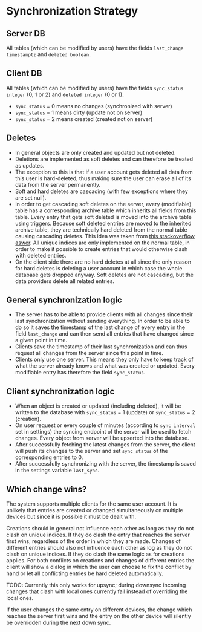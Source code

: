 # Synchronization Strategy

## Server DB
All tables (which can be modified by users) have the fields `last_change timestamptz` and `deleted boolean`.

## Client DB
All tables (which can be modified by users) have the fields `sync_status integer` (0, 1 or 2) and `deleted integer` (0 or 1).
* `sync_status` = 0 means no changes (synchronized with server)
* `sync_status` = 1 means dirty (update not on server)
* `sync_status` = 2 means created (created not on server)

## Deletes
* In general objects are only created and updated but not deleted.
* Deletions are implemented as soft deletes and can therefore be treated as updates.
* The exception to this is that if a user account gets deleted all data from this user is hard-deleted, thus making sure the user can erase all of its data from the server permanently.
* Soft and hard deletes are cascading (with few exceptions where they are set null).
* In order to get cascading soft deletes on the server, every (modifiable) table has a corresponding archive table which inherits all fields from this table. Every entry that gets soft deleted is moved into the archive table using triggers. Because soft deleted entries are moved to the inherited archive table, they are technically hard deleted from the normal table causing cascading deletes. This idea was taken from [this stackoverflow aswer](https://stackoverflow.com/questions/506432/cascading-soft-delete). All unique indices are only implemented on the normal table, in order to make it possible to create entries that would otherwise clash with deleted entries. 
* On the client side there are no hard deletes at all since the only reason for hard deletes is deleting a user account in which case the whole database gets dropped anyway. Soft deletes are not cascading, but the data providers delete all related entries.

## General synchronization logic
* The server has to be able to provide clients with all changes since their last synchronization without sending everything. In order to be able to do so it saves the timestamp of the last change of every entry in the field `last_change` and can then send all entries that have changed since a given point in time.
* Clients save the timestamp of their last synchronization and can thus request all changes from the server since this point in time.
* Clients only use one server. This means they only have to keep track of what the server already knows and what was created or updated. Every modifiable entry has therefore the field `sync_status`.

## Client synchronization logic
* When an object is created or updated (including deleted), it will be written to the database with `sync_status` = 1 (update) or `sync_status` = 2 (creation).
* On user request or every couple of minutes (according to `sync interval` set in settings) the syncing endpoint of the server will be used to fetch changes. Every object from server will be upserted into the database.
* After successfully fetching the latest changes from the server, the client will push its changes to the server and set `sync_status` of the corresponding entries to 0.
* After successfully synchronizing with the server, the timestamp is saved in the settings variable `last_sync`.

## Which change wins?
The system supports multiple clients for the same user account. 
It is unlikely that entries are created or changed simultaneously on multiple devices but since it is possible it must be dealt with.

Creations should in general not influence each other as long as they do not clash on unique indices.
If they do clash the entry that reaches the server first wins, regardless of the order in which they are made.
Changes of different entries should also not influence each other as log as they do not clash on unique indices.
If they do clash the same logic as for creations applies.
For both conflicts on creations and changes of different entries the client will show a dialog in which the user can choose to fix the conflict by hand or let all conflicting entries be hard deleted automatically.

TODO: Currently this only works for upsync; during downsync incoming changes that clash with local ones currently fail instead of overriding the local ones.

If the user changes the same entry on different devices, the change which reaches the server first wins and the entry on the other device will silently be overridden during the next down sync.
